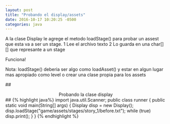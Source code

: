 ```yaml
---
layout: post
title: "Probando el display/assets"
date: 2016-10-17 10:20:25 -0500
categories: java
---
```


A la clase Display le agrege el metodo loadStage() para probar un assest que esta va a ser un stage.
 1 Lee el archivo texto
 2 Lo guarda en una char[][] que represante a un stage

Funciona!

Nota: loadStage() deberia ser algo como loadAsset() y estar en algun lugar mas apropiado como level o crear una clase propia para los assets 

##<center>Probando la clase display</center>##
{% highlight java%}
import java.util.Scanner;
public class runner
{
	public static void main(String[] args)
	{
		Display disp = new Display();
		disp.loadStage("game/assets/stages/story_1/before.txt");
		while (true)
			disp.print();
	}
}
{% endhighlight %}

